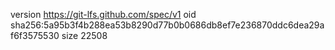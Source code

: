version https://git-lfs.github.com/spec/v1
oid sha256:5a95b3f4b288ea53b8290d77b0b0686db8ef7e236870ddc6dea29af6f3575530
size 22508
